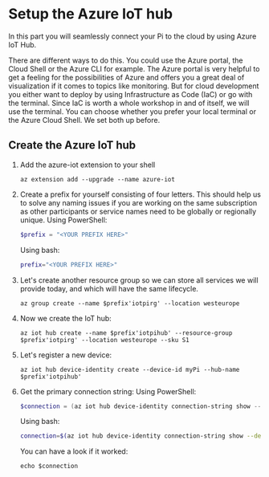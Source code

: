 # Setup the Azure IoT hub

In this part you will seamlessly connect your Pi to the cloud by using Azure IoT Hub.

There are different ways to do this. You could use the Azure portal, the Cloud Shell or the Azure CLI for example.
The Azure portal is very helpful to get a feeling for the possibilities of Azure and offers you a great deal of visualization if it comes to topics like monitoring. But for cloud development you either want to deploy by using Infrastructure as Code (IaC) or go with the terminal. Since IaC is worth a whole workshop in and of itself, we will use the terminal. You can choose whether you prefer your local terminal or the Azure Cloud Shell. We set both up before.

## Create the Azure IoT hub

1. Add the azure-iot extension to your shell
    ```shell
    az extension add --upgrade --name azure-iot
    ```
1. Create a prefix for yourself consisting of four letters. This should help us to solve any naming issues if you are working on the same subscription as other participants or service names need to be globally or regionally unique.
    Using PowerShell:
    ```PowerShell
    $prefix = "<YOUR PREFIX HERE>"
    ```
    Using bash:
    ```bash
    prefix="<YOUR PREFIX HERE>"
    ```
1. Let's create another resource group so we can store all services we will provide today, and which will have the same lifecycle.
    ```shell
    az group create --name $prefix'iotpirg' --location westeurope
    ```
1. Now we create the IoT hub:
    ```shell
    az iot hub create --name $prefix'iotpihub' --resource-group $prefix'iotpirg' --location westeurope --sku S1
    ```
1. Let's register a new device:
    ```shell
    az iot hub device-identity create --device-id myPi --hub-name $prefix'iotpihub'
    ```
1. Get the primary connection string:
    Using PowerShell:
    ```PowerShell
    $connection = (az iot hub device-identity connection-string show --device-id myPi --hub-name $prefix'iotpihub' --output tsv)
    ```
    Using bash:
    ```bash
    connection=$(az iot hub device-identity connection-string show --device-id myPi --hub-name $prefix'iotpihub' --output tsv)
    ```
    You can have a look if it worked:
    ```shell
    echo $connection
    ```

